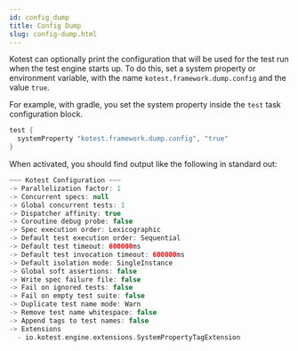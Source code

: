 ```yaml
---
id: config_dump
title: Config Dump
slug: config-dump.html
---
```


Kotest can optionally print the configuration that will be used for the test run when the test engine starts up.
To do this, set a system property or environment variable, with the name `kotest.framework.dump.config` and the value `true`.

For example, with gradle, you set the system property inside the `test` task configuration block.

```kotlin
test {
  systemProperty "kotest.framework.dump.config", "true"
}
```

When activated, you should find output like the following in standard out:

```kotlin
~~~ Kotest Configuration ~~~
-> Parallelization factor: 1
-> Concurrent specs: null
-> Global concurrent tests: 1
-> Dispatcher affinity: true
-> Coroutine debug probe: false
-> Spec execution order: Lexicographic
-> Default test execution order: Sequential
-> Default test timeout: 600000ms
-> Default test invocation timeout: 600000ms
-> Default isolation mode: SingleInstance
-> Global soft assertions: false
-> Write spec failure file: false
-> Fail on ignored tests: false
-> Fail on empty test suite: false
-> Duplicate test name mode: Warn
-> Remove test name whitespace: false
-> Append tags to test names: false
-> Extensions
  - io.kotest.engine.extensions.SystemPropertyTagExtension
```

